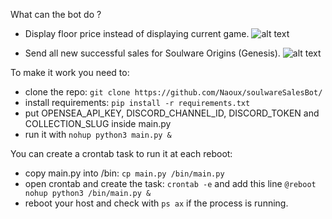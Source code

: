 What can the bot do ?
 - Display floor price instead of displaying current game.
![alt text](https://i.gyazo.com/8b58dbf31cab62fd4b4643c100cb40bd.png)

 - Send all new successful sales for Soulware Origins (Genesis).
  ![alt text](https://i.gyazo.com/7d8d7cb51940511c100540151778afc8.png)
  
To make it work you need to:
  - clone the repo: `git clone https://github.com/Naoux/soulwareSalesBot/`
  - install requirements: `pip install -r requirements.txt`
  - put OPENSEA_API_KEY, DISCORD_CHANNEL_ID, DISCORD_TOKEN and COLLECTION_SLUG inside main.py
  - run it with `nohup python3 main.py &`

You can create a crontab task to run it at each reboot:
  - copy main.py into /bin: `cp main.py /bin/main.py`
  - open crontab and create the task: `crontab -e` and add this line `@reboot nohup python3 /bin/main.py &`
  - reboot your host and check with `ps ax` if the process is running.
